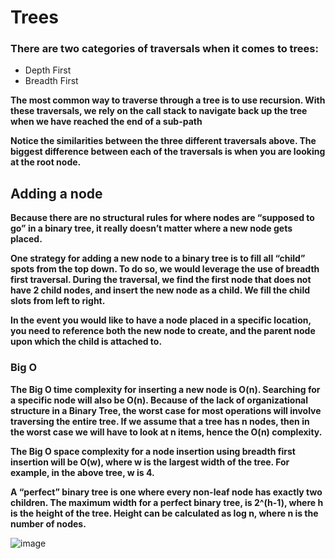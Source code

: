 # Trees

### There are two categories of traversals when it comes to trees:
* Depth First
* Breadth First

**The most common way to traverse through a tree is to use recursion. With these traversals, we rely on the call stack to navigate back up 
the tree when we have reached the end of a sub-path**

**Notice the similarities between the three different traversals above. The biggest difference between each of the traversals is when
you are looking at the root node.**

## Adding a node

**Because there are no structural rules for where nodes are “supposed to go” in a binary tree, it really doesn’t matter where a new node
gets placed.**

**One strategy for adding a new node to a binary tree is to fill all “child” spots from the top down. To do so, we would leverage the 
use of breadth first traversal. During the traversal, we find the first node that does not have 2 child nodes, and insert the new
node as a child. We fill the child slots from left to right.**

**In the event you would like to have a node placed in a specific location, you need to reference both the new node to create,
and the parent node upon which the child is attached to.**

### Big O
**The Big O time complexity for inserting a new node is O(n). Searching for a specific node will also be O(n). Because of the lack of
organizational structure in a Binary Tree, the worst case for most operations will involve traversing the entire tree. If we assume
that a tree has n nodes, then in the worst case we will have to look at n items, hence the O(n) complexity.**

**The Big O space complexity for a node insertion using breadth first insertion will be O(w), where w is the largest width of the tree.
For example, in the above tree, w is 4.**

**A “perfect” binary tree is one where every non-leaf node has exactly two children. The maximum width for a perfect binary tree, is
2^(h-1), where h is the height of the tree. Height can be calculated as log n, where n is the number of nodes.**

![image](https://media.geeksforgeeks.org/wp-content/cdn-uploads/TreeToList.png)
